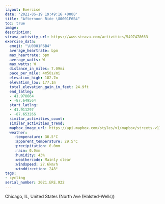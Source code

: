```yaml
---
layout: Exercise
date: '2021-06-19 19:49:16 +0000'
title: "Afternoon Ride \U0001F6B4"
toc: true
image:
description:
strava_activity_url: https://www.strava.com/activities/5497478663
exercise_data:
  emoji: "\U0001F6B4"
  average_heartrate: bpm
  max_heartrate: bpm
  average_watts: W
  max_watts: W
  distance_in_miles: 7.09mi
  pace_per_mile: 4m50s/mi
  elevation_high: 182.7m
  elevation_low: 177.1m
  total_elevation_gain_in_feet: 24.9ft
  end_latlng:
  - 41.978664
  - -87.649564
  start_latlng:
  - 41.911297
  - -87.653266
  similar_activities_count:
  similar_activities_trend:
  mapbox_image_url: https://api.mapbox.com/styles/v1/mapbox/streets-v11/static/path-5+787af2-1.0(qxx~F%7Cw~uOOIS%3F%5EKr%40Cj%40IHK%40QEsCEy%40%40iCAM%40iAEg%40BMC_FAw%40Cg%40%3FQBMC%5B%40eAC%7DCBg%40E%5BEuP%3F%7DAOcM%40oBI_LD%7DBGkE%40_AEqE%40_AAq%40BKGgHBc%40Ai%40%40%40A%3F%40_%40EoBC%7DBAY%40KE_%40%40OCa%40B%7BACaGBu%40CiA%3FDC%3FA%5D%40kACsABk%40Ae%40K%5DHaCHEEY%40QCE%40MOAACFEA%40BG%40qAAoBEe%40G%5Ba%40Eo%40Be%40Ic%40N%5DDeABw%40FYH_%40VYj%40IF%7B%40%5Cm%40BUFe%40TSXYj%40UTgA%7C%40iBtAKDUCS%40SHiBhAuAh%40uA%7C%40%7B%40R%5DNgAXWJ%5BDyA%60%40%7BCl%40%5DJoAN%7D%40R%7BANu%40JYHy%40Ns%40Di%40TmATwA%5EY%3F%5BDoBl%40y%40B%5BDu%40LYHi%40H%5D%3F%5DEqA%5BiAg%40U%5BSg%40UUKEMA%5BBu%40NYLs%40%60%40_B%60Bw%40p%40Y%5CYRqBp%40sAZqCVwBBgBI%5DCgAQ%5D%40%5BHMHw%40v%40YL%5B%40aCEM%3FeAS%5B%3FwARg%40TeARk%40V%5DHy%40%60%40ODa%40BMBiAf%40%7DBdBcAd%40e%40ZUXINUr%40mAlBUf%40i%40n%40a%40XILc%40t%40%5Dv%40cA%7C%40c%40jA_%40r%40QTSRo%40Re%40r%40qBdBoEjD%5Dd%40_%40%5CYNe%40FYHKJMDk%40JsA%5EaDjB%7DB%60B_Ab%40s%40Vg%40Hg%40DyADUHSRy%40nAq%40n%40%7DFzCG%40QAgAw%40UMWAKDwA%60A%5Dr%40mAzAWNWHYBwA%5EaHhBi%40R_B%5Cq%40VK%40M%3FoAUeBo%40wA%5Dg%40GMBy%40f%40y%40P_A%7C%40aAZy%40d%40o%40JmAj%40i%40LGFi%40Jy%40ZYBs%40Xe%40JMK%7B%40_%40YAW%40a%40Ji%40d%40c%40TeA%60%40cAHi%40%3F%5DGg%40OkAIMC%5DIcAa%40g%40AYESKMSC_%40RqC%3FcAEc%40O%5BYQa%40Bw%40JOAYKOSEq%40F_A%3Fs%40GqAOcBG%5BQe%40m%40gAa%40e%40YSeAc%40a%40Gw%40Au%40L%5BHg%40XWTa%40b%40Q%5CWl%40Ql%40Q%60AEt%40ChAF%7CBPpB%3FVK%60%40%5BXsAVUCICGKQw%40MQWQQCQBYPe%40l%40UBILAEDED%40G%5CeArAe%40%5E%5D%5EiAv%40cAl%40cBn%40WF%5B%3FQJKBq%40%60%40UFmCdAKDgAjAKFKBYEw%40%40gFl%40aAJyAFaCBiE%40oBDIGOw%40AK%3Fm%40CIGGI%3Fs%40DYFc%40Tk%40p%40cAlCGb%40EdAHtFKMg%40CSKUSSe%40K%40GCK%3FE%40c%40ZIBMPCJc%40ZGPI%3FIKI%40CC),pin-s-s+e5b22e(-87.65327,41.91129),pin-s-f+89ae00(-87.64957000000005,41.97865999999996)/auto/800x800?access_token=pk.eyJ1Ijoiam9zaGJlY2ttYW4iLCJhIjoiY205eWR2aDd1MWZ6djJrbXc4a3M0bWZleiJ9.XiG9OWkNcZk2QzjJbxLB4A
  weather:
    :temperature: 30.5°C
    :apparent_temperature: 29.5°C
    :precipitation: 0.0mm
    :rain: 0.0mm
    :humidity: 43%
    :weathercode: Mainly clear
    :windspeed: 27.6km/h
    :winddirection: 248°
tags:
- cycling
serial_number: 2021.ERE.022
---
```

Chicago, IL, United States (North Ave (Halsted-Wells))
